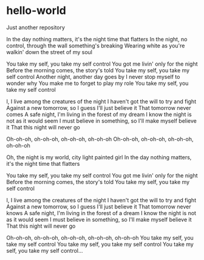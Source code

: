 # hello-world
Just another repository

In the day nothing matters, it's the night time that flatters
In the night, no control, through the wall something's breaking
Wearing white as you're walkin' down the street of my soul

You take my self, you take my self control
You got me livin' only for the night
Before the morning comes, the story's told
You take my self, you take my self control
Another night, another day goes by
I never stop myself to wonder why
You make me to forget to play my role
You take my self, you take my self control

I, I live among the creatures of the night
I haven't got the will to try and fight
Against a new tomorrow, so I guess I'll just believe it
That tomorrow never comes
A safe night, I'm living in the forest of my dream
I know the night is not as it would seem
I must believe in something, so I'll make myself believe it
That this night will never go

Oh-oh-oh, oh-oh-oh, oh-oh-oh, oh-oh-oh
Oh-oh-oh, oh-oh-oh, oh-oh-oh, oh-oh-oh

Oh, the night is my world, city light painted girl
In the day nothing matters, it's the night time that flatters

You take my self, you take my self control
You got me livin' only for the night
Before the morning comes, the story's told
You take my self, you take my self control

I, I live among the creatures of the night
I haven't got the will to try and fight
Against a new tomorrow, so I guess I'll just believe it
That tomorrow never knows
A safe night, I'm living in the forest of a dream
I know the night is not as it would seem
I must believe in something, so I'll make myself believe it
That this night will never go

Oh-oh-oh, oh-oh-oh, oh-oh-oh, oh-oh-oh, oh-oh-oh
You take my self, you take my self control
You take my self, you take my self control
You take my self, you take my self control...
